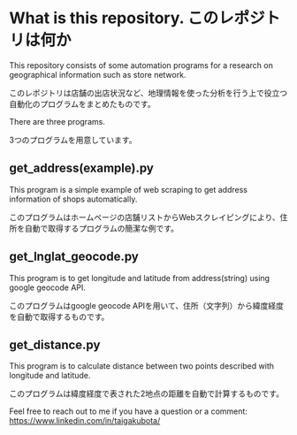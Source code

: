 # What is this repository. このレポジトリは何か

This repository consists of some automation programs for a research on geographical information such as store network.

このレポジトリは店舗の出店状況など、地理情報を使った分析を行う上で役立つ自動化のプログラムをまとめたものです。


There are three programs. 

3つのプログラムを用意しています。

## get_address(example).py

This program is a simple example of web scraping to get address information of shops automatically.

このプログラムはホームページの店舗リストからWebスクレイピングにより、住所を自動で取得するプログラムの簡潔な例です。

## get_lnglat_geocode.py

This program is to get longitude and latitude from address(string) using google geocode API.

このプログラムはgoogle geocode APIを用いて、住所（文字列）から緯度経度を自動で取得するものです。

## get_distance.py

This program is to calculate distance between two points described with longitude and latitude.

このプログラムは緯度経度で表された2地点の距離を自動で計算するものです。


Feel free to reach out to me if you have a question or a comment: https://www.linkedin.com/in/taigakubota/
